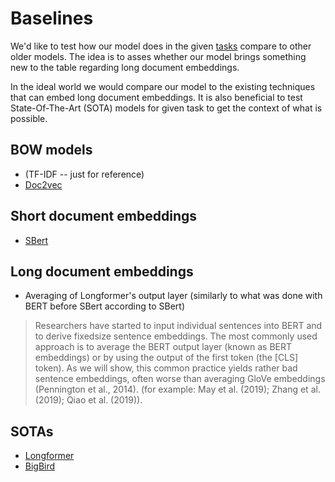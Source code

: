 [d/bigbird]: ./bigbird.md
[d/longformer]: ./longformer.md
[d/sbert]: ./sbert.md
[d/doc2vec]: ./doc2vec.md
[d/datasets]: ./datasets.md

# Baselines

We'd like to test how our model does in the given [tasks][d/datasets] compare to
other older models. The idea is to asses whether our model brings something new
to the table regarding long document embeddings.

In the ideal world we would compare our model to the existing techniques that
can embed long document embeddings. It is also beneficial to test
State-Of-The-Art (SOTA) models for given task to get the context of what is
possible.

## BOW models

- (TF-IDF -- just for reference)
- [Doc2vec][d/doc2vec]

## Short document embeddings

- [SBert][d/sbert]

## Long document embeddings

- Averaging of Longformer's output layer (similarly to what was done with BERT
  before SBert according to SBert)

> Researchers have started to input individual sentences into BERT and to derive
> fixedsize sentence embeddings. The most commonly used approach is to average
> the BERT output layer (known as BERT embeddings) or by using the output of the
> first token (the [CLS] token). As we will show, this common practice yields
> rather bad sentence embeddings, often worse than averaging GloVe embeddings
> (Pennington et al., 2014).
> (for example: May et al. (2019); Zhang et al. (2019); Qiao et al. (2019)).

## SOTAs

- [Longformer][d/longformer]
- [BigBird][d/bigbird]
